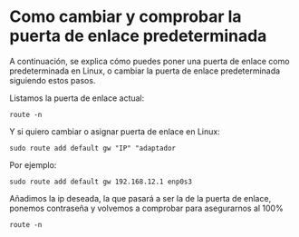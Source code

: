 # Como cambiar y comprobar la puerta de enlace predeterminada

A continuación, se explica cómo puedes poner una puerta de enlace como predeterminada en Linux, o cambiar la puerta de enlace predeterminada siguiendo estos pasos.

Listamos la puerta de enlace actual: 

``` 
route -n
``` 

Y si quiero cambiar o asignar puerta de enlace en Linux:

``` 
sudo route add default gw "IP" "adaptador
``` 

Por ejemplo:

``` 
sudo route add default gw 192.168.12.1 enp0s3
``` 

Añadimos la ip deseada, la que pasará a ser la de la puerta de enlace, ponemos contraseña y volvemos a comprobar para asegurarnos al 100%

```
route -n
```



